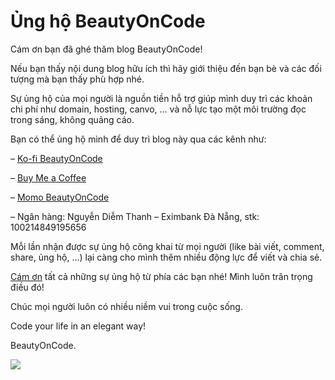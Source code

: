 # Ủng hộ BeautyOnCode
Cám ơn bạn đã ghé thăm blog BeautyOnCode!

Nếu bạn thấy nội dung blog hữu ích thì hãy giới thiệu đến bạn bè và các đối tượng mà bạn thấy phù hợp nhé.

Sự ủng hộ của mọi người là nguồn tiền hỗ trợ giúp mình duy trì các khoản chi phí như domain, hosting, canvo, … và nỗ lực tạo một môi trường đọc trong sáng, không quảng cáo.

Bạn có thể ủng hộ mình để duy trì blog này qua các kênh như:

– [Ko-fi BeautyOnCode](https://ko-fi.com/beautyoncode )

– [Buy Me a Coffee](https://www.buymeacoffee.com/beautyoncode )

– [Momo BeautyOnCode](https://me.momo.vn/beautyoncode )

– Ngân hàng: Nguyễn Diễm Thanh – Eximbank Đà Nẵng, stk: 100214849195656 

Mỗi lần nhận được sự ủng hộ công khai từ mọi người (like bài viết, comment, share, ủng hộ, …) lại càng cho mình thêm nhiều động lực để viết và chia sẻ.

[Cám ơn](./thank-you.md) tất cả những sự ủng hộ từ phía các bạn nhé! Mình luôn trân trọng điều đó! 

Chúc mọi người luôn có nhiều niềm vui trong cuộc sống.

Code your life in an elegant way!

BeautyOnCode.

![](https://i0.wp.com/beautyoncode.com/wp-content/uploads/2022/12/Default-Social-Share-Image.png?resize=300%2C158&ssl=1)